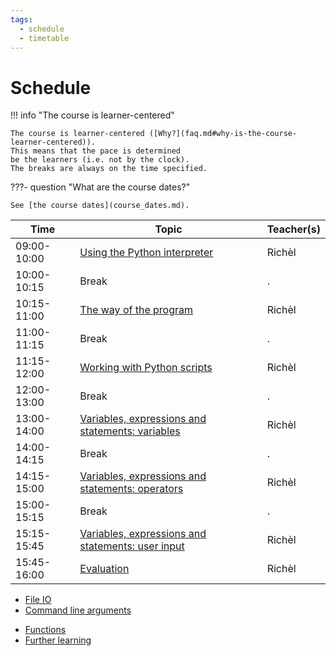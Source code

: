 ```yaml
---
tags:
  - schedule
  - timetable
---
```


# Schedule

!!! info "The course is learner-centered"

    The course is learner-centered ([Why?](faq.md#why-is-the-course-learner-centered)).
    This means that the pace is determined
    be the learners (i.e. not by the clock).
    The breaks are always on the time specified.


???- question "What are the course dates?"

    See [the course dates](course_dates.md).

<!-- markdownlint-disable MD013 --><!-- Tables cannot be split up over lines, hence will break 80 characters per line -->

Time        | Topic                                                                                                  |Teacher(s)
------------|--------------------------------------------------------------------------------------------------------|----------
09:00-10:00 | [Using the Python interpreter](sessions/using_the_python_interpreter.md)                               |Richèl
10:00-10:15 | Break                                                                                                  |.
10:15-11:00 | [The way of the program](sessions/the_way_of_the_program.md)                                           |Richèl
11:00-11:15 | Break                                                                                                  |.
11:15-12:00 | [Working with Python scripts](sessions/working_with_python_scripts.md)                                 |Richèl
12:00-13:00 | Break                                                                                                  |.
13:00-14:00 | [Variables, expressions and statements: variables](sessions/variables_expressions_and_statements_1.md) |Richèl
14:00-14:15 | Break                                                                                                  |.
14:15-15:00 | [Variables, expressions and statements: operators](sessions/variables_expressions_and_statements_2.md) |Richèl
15:00-15:15 | Break                                                                                                  |.
15:15-15:45 | [Variables, expressions and statements: user input](sessions/variables_expressions_and_statements_3.md)|Richèl
15:45-16:00 | [Evaluation](evaluation.md)                                                                            |Richèl

<!-- markdownlint-enable MD013 -->

<!-- - [Modules and Python packages](sessions/hello_little_turtles.md) -->
- [File IO](sessions/files.md)
- [Command line arguments](sessions/command_line_arguments.md)
<!-- - [Graphics](sessions/graphics.md) -->
- [Functions](sessions/functions.md)
- [Further learning](further_learning.md)
